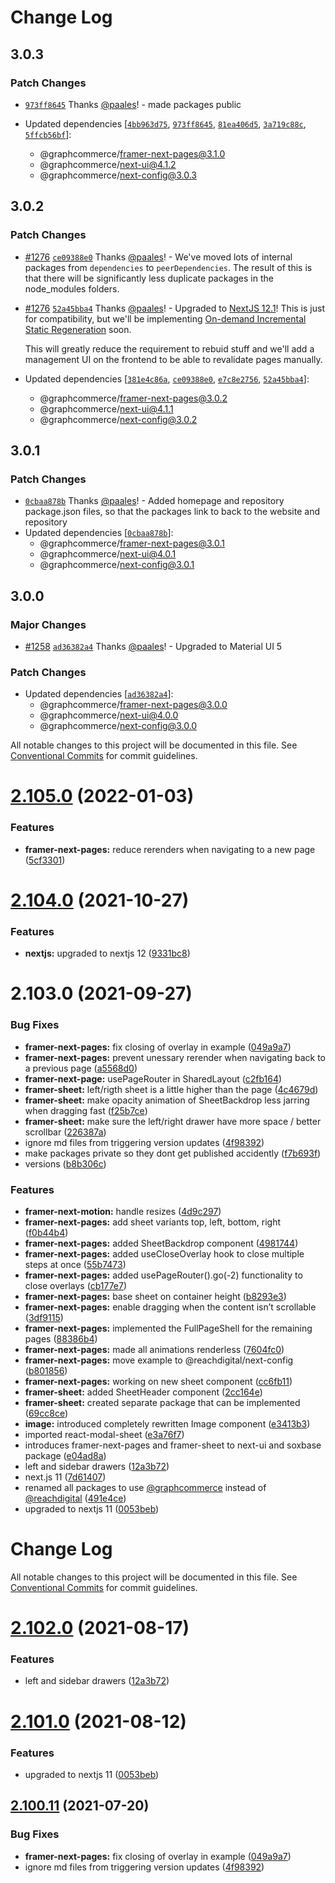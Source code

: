 # Change Log

## 3.0.3

### Patch Changes

- [`973ff8645`](https://github.com/ho-nl/m2-pwa/commit/973ff86452a70ade9f4db13fdda6e963d7220e96)
  Thanks [@paales](https://github.com/paales)! - made packages public

- Updated dependencies
  [[`4bb963d75`](https://github.com/ho-nl/m2-pwa/commit/4bb963d7595b5ce6e3a4924cc2e3e8b0210cdcd6),
  [`973ff8645`](https://github.com/ho-nl/m2-pwa/commit/973ff86452a70ade9f4db13fdda6e963d7220e96),
  [`81ea406d5`](https://github.com/ho-nl/m2-pwa/commit/81ea406d54d6b5c662c030a7fea444abc4117a20),
  [`3a719c88c`](https://github.com/ho-nl/m2-pwa/commit/3a719c88cad1eab58602de28c41adc0fc4827e1d),
  [`5ffcb56bf`](https://github.com/ho-nl/m2-pwa/commit/5ffcb56bfcbe49ebeaf24f9341e819a145ab9a14)]:
  - @graphcommerce/framer-next-pages@3.1.0
  - @graphcommerce/next-ui@4.1.2
  - @graphcommerce/next-config@3.0.3

## 3.0.2

### Patch Changes

- [#1276](https://github.com/ho-nl/m2-pwa/pull/1276)
  [`ce09388e0`](https://github.com/ho-nl/m2-pwa/commit/ce09388e0d7ef33aee660612340f6fbae15ceec2)
  Thanks [@paales](https://github.com/paales)! - We've moved lots of internal packages from
  `dependencies` to `peerDependencies`. The result of this is that there will be significantly less
  duplicate packages in the node_modules folders.

* [#1276](https://github.com/ho-nl/m2-pwa/pull/1276)
  [`52a45bba4`](https://github.com/ho-nl/m2-pwa/commit/52a45bba4dc6dd6df3c81f5023df7d23ed8a534d)
  Thanks [@paales](https://github.com/paales)! - Upgraded to
  [NextJS 12.1](https://nextjs.org/blog/next-12-1)! This is just for compatibility, but we'll be
  implementing
  [On-demand Incremental Static Regeneration](https://nextjs.org/blog/next-12-1#on-demand-incremental-static-regeneration-beta)
  soon.

  This will greatly reduce the requirement to rebuid stuff and we'll add a management UI on the
  frontend to be able to revalidate pages manually.

* Updated dependencies
  [[`381e4c86a`](https://github.com/ho-nl/m2-pwa/commit/381e4c86a8321ce96e1fa5c7d3c0a0c0ff3e02c7),
  [`ce09388e0`](https://github.com/ho-nl/m2-pwa/commit/ce09388e0d7ef33aee660612340f6fbae15ceec2),
  [`e7c8e2756`](https://github.com/ho-nl/m2-pwa/commit/e7c8e2756d637cbcd2e793d62ef5721d35d9fa7b),
  [`52a45bba4`](https://github.com/ho-nl/m2-pwa/commit/52a45bba4dc6dd6df3c81f5023df7d23ed8a534d)]:
  - @graphcommerce/framer-next-pages@3.0.2
  - @graphcommerce/next-ui@4.1.1
  - @graphcommerce/next-config@3.0.2

## 3.0.1

### Patch Changes

- [`0cbaa878b`](https://github.com/ho-nl/m2-pwa/commit/0cbaa878b8a844d5abbeb1797b625a33130e6514)
  Thanks [@paales](https://github.com/paales)! - Added homepage and repository package.json files,
  so that the packages link to back to the website and repository
- Updated dependencies
  [[`0cbaa878b`](https://github.com/ho-nl/m2-pwa/commit/0cbaa878b8a844d5abbeb1797b625a33130e6514)]:
  - @graphcommerce/framer-next-pages@3.0.1
  - @graphcommerce/next-ui@4.0.1
  - @graphcommerce/next-config@3.0.1

## 3.0.0

### Major Changes

- [#1258](https://github.com/ho-nl/m2-pwa/pull/1258)
  [`ad36382a4`](https://github.com/ho-nl/m2-pwa/commit/ad36382a4d55d83d9e47b7eb6a02671a2a631a05)
  Thanks [@paales](https://github.com/paales)! - Upgraded to Material UI 5

### Patch Changes

- Updated dependencies
  [[`ad36382a4`](https://github.com/ho-nl/m2-pwa/commit/ad36382a4d55d83d9e47b7eb6a02671a2a631a05)]:
  - @graphcommerce/framer-next-pages@3.0.0
  - @graphcommerce/next-ui@4.0.0
  - @graphcommerce/next-config@3.0.0

All notable changes to this project will be documented in this file. See
[Conventional Commits](https://conventionalcommits.org) for commit guidelines.

# [2.105.0](https://github.com/ho-nl/m2-pwa/compare/@graphcommerce/framer-next-pages-example@2.104.61...@graphcommerce/framer-next-pages-example@2.105.0) (2022-01-03)

### Features

- **framer-next-pages:** reduce rerenders when navigating to a new page
  ([5cf3301](https://github.com/ho-nl/m2-pwa/commit/5cf330130bb3527057da015e3c4a6fa295d7262e))

# [2.104.0](https://github.com/ho-nl/m2-pwa/compare/@graphcommerce/framer-next-pages-example@2.103.35...@graphcommerce/framer-next-pages-example@2.104.0) (2021-10-27)

### Features

- **nextjs:** upgraded to nextjs 12
  ([9331bc8](https://github.com/ho-nl/m2-pwa/commit/9331bc801f6419522115cc47d291d49d608d5a90))

# 2.103.0 (2021-09-27)

### Bug Fixes

- **framer-next-pages:** fix closing of overlay in example
  ([049a9a7](https://github.com/ho-nl/m2-pwa/commit/049a9a79f882bcf6251fc24cb395b88418349557))
- **framer-next-pages:** prevent unessary rerender when navigating back to a previous page
  ([a5568d0](https://github.com/ho-nl/m2-pwa/commit/a5568d00a034ef0686bd36b548af1def93ad1522))
- **framer-next-page:** usePageRouter in SharedLayout
  ([c2fb164](https://github.com/ho-nl/m2-pwa/commit/c2fb164b342770089b787378a3f79529c36d2152))
- **framer-sheet:** left/rigth sheet is a little higher than the page
  ([4c4679d](https://github.com/ho-nl/m2-pwa/commit/4c4679d00de1e3306aa0587ad9f9f10df8e2324a))
- **framer-sheet:** make opacity animation of SheetBackdrop less jarring when dragging fast
  ([f25b7ce](https://github.com/ho-nl/m2-pwa/commit/f25b7ce2a16a621799a434704ed77b59089808cb))
- **framer-sheet:** make sure the left/right drawer have more space / better scrollbar
  ([226387a](https://github.com/ho-nl/m2-pwa/commit/226387a5e7b9b8a93f9516c97879be959b8072dc))
- ignore md files from triggering version updates
  ([4f98392](https://github.com/ho-nl/m2-pwa/commit/4f9839250b3a32d3070da5290e5efcc5e2243fba))
- make packages private so they dont get published accidently
  ([f7b693f](https://github.com/ho-nl/m2-pwa/commit/f7b693ff6a4d232d0871f6a68922d14678853a96))
- versions
  ([b8b306c](https://github.com/ho-nl/m2-pwa/commit/b8b306c8f3a13415e441d0593c638ae2a3731cd6))

### Features

- **framer-next-motion:** handle resizes
  ([4d9c297](https://github.com/ho-nl/m2-pwa/commit/4d9c2975c7b08cfdb1c024338a8d018e22808fc6))
- **framer-next-pages:** add sheet variants top, left, bottom, right
  ([f0b44b4](https://github.com/ho-nl/m2-pwa/commit/f0b44b44a3c4976a35ca3235e305bd5f281f78d7))
- **framer-next-pages:** added SheetBackdrop component
  ([4981744](https://github.com/ho-nl/m2-pwa/commit/4981744a8bc5f74a0b7d510e0000d3070b388c79))
- **framer-next-pages:** added useCloseOverlay hook to close multiple steps at once
  ([55b7473](https://github.com/ho-nl/m2-pwa/commit/55b74730e64060c20072bf10f34d346964edc51f))
- **framer-next-pages:** added usePageRouter().go(-2) functionality to close overlays
  ([cb177e7](https://github.com/ho-nl/m2-pwa/commit/cb177e7266939b3a6a4f04c03852f024fd2dca3e))
- **framer-next-pages:** base sheet on container height
  ([b8293e3](https://github.com/ho-nl/m2-pwa/commit/b8293e3762892529d39d3e12032d0450166ae79e))
- **framer-next-pages:** enable dragging when the content isn’t scrollable
  ([3df9115](https://github.com/ho-nl/m2-pwa/commit/3df9115d3fbf72dbe547780f0bc6ce80e42b9e47))
- **framer-next-pages:** implemented the FullPageShell for the remaining pages
  ([88386b4](https://github.com/ho-nl/m2-pwa/commit/88386b4652abb7765d6e755c7fb7a3cb6285a0e7))
- **framer-next-pages:** made all animations renderless
  ([7604fc0](https://github.com/ho-nl/m2-pwa/commit/7604fc037d76cefda711b7b6ccb40f14c1ef4c8e))
- **framer-next-pages:** move example to @reachdigital/next-config
  ([b801856](https://github.com/ho-nl/m2-pwa/commit/b801856d370804616a986a6a66ba88ae4f193b4b))
- **framer-next-pages:** working on new sheet component
  ([cc6fb11](https://github.com/ho-nl/m2-pwa/commit/cc6fb11b22db59276a3ea32493bf340c02850a2c))
- **framer-sheet:** added SheetHeader component
  ([2cc164e](https://github.com/ho-nl/m2-pwa/commit/2cc164eac4b5022cfdf347a83ea559e26103063f))
- **framer-sheet:** created separate package that can be implemented
  ([69cc8ce](https://github.com/ho-nl/m2-pwa/commit/69cc8ce3237125335524728a70f4dae050032108))
- **image:** introduced completely rewritten Image component
  ([e3413b3](https://github.com/ho-nl/m2-pwa/commit/e3413b3a57392d6571ea64cb8d9c8dca05ea31df))
- imported react-modal-sheet
  ([e3a76f7](https://github.com/ho-nl/m2-pwa/commit/e3a76f71a6c8f7b5cfc0766673265733040ba164))
- introduces framer-next-pages and framer-sheet to next-ui and soxbase package
  ([e04ad8a](https://github.com/ho-nl/m2-pwa/commit/e04ad8a94cd1fd5a7c5575c9db7916b6e8a88f16))
- left and sidebar drawers
  ([12a3b72](https://github.com/ho-nl/m2-pwa/commit/12a3b72edfad38a4b82701ec502f2f4d85c40e53))
- next.js 11
  ([7d61407](https://github.com/ho-nl/m2-pwa/commit/7d614075a778f488045034f74be4f75b93f63c43))
- renamed all packages to use [@graphcommerce](https://github.com/graphcommerce) instead of
  [@reachdigital](https://github.com/reachdigital)
  ([491e4ce](https://github.com/ho-nl/m2-pwa/commit/491e4cec9a2686472dac36b79f999257c0811ffe))
- upgraded to nextjs 11
  ([0053beb](https://github.com/ho-nl/m2-pwa/commit/0053beb7ef597c190add7264256a0eaec35868da))

# Change Log

All notable changes to this project will be documented in this file. See
[Conventional Commits](https://conventionalcommits.org) for commit guidelines.

# [2.102.0](https://github.com/ho-nl/m2-pwa/compare/@graphcommerce/framer-next-pages-example@2.101.5...@graphcommerce/framer-next-pages-example@2.102.0) (2021-08-17)

### Features

- left and sidebar drawers
  ([12a3b72](https://github.com/ho-nl/m2-pwa/commit/12a3b72edfad38a4b82701ec502f2f4d85c40e53))

# [2.101.0](https://github.com/ho-nl/m2-pwa/compare/@graphcommerce/framer-next-pages-example@2.100.28...@graphcommerce/framer-next-pages-example@2.101.0) (2021-08-12)

### Features

- upgraded to nextjs 11
  ([0053beb](https://github.com/ho-nl/m2-pwa/commit/0053beb7ef597c190add7264256a0eaec35868da))

## [2.100.11](https://github.com/ho-nl/m2-pwa/compare/@graphcommerce/framer-next-pages-example@2.100.10...@graphcommerce/framer-next-pages-example@2.100.11) (2021-07-20)

### Bug Fixes

- **framer-next-pages:** fix closing of overlay in example
  ([049a9a7](https://github.com/ho-nl/m2-pwa/commit/049a9a79f882bcf6251fc24cb395b88418349557))
- ignore md files from triggering version updates
  ([4f98392](https://github.com/ho-nl/m2-pwa/commit/4f9839250b3a32d3070da5290e5efcc5e2243fba))
